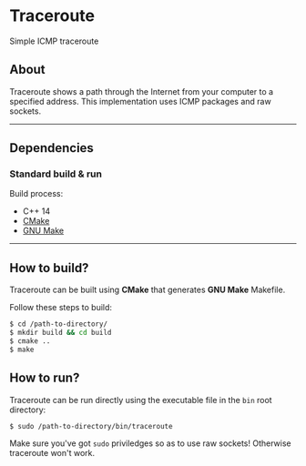 # Traceroute
Simple ICMP traceroute

## About
Traceroute shows a path through the Internet from your computer to a specified address. This implementation uses ICMP packages and raw sockets.

-----

## Dependencies

### Standard build & run
Build process:
+ C++ 14
+ [CMake](https://cmake.org/)
+ [GNU Make](https://www.gnu.org/software/make)

-----

## How to build?
Traceroute can be built using **CMake** that generates **GNU Make** Makefile.

Follow these steps to build:
```sh
$ cd /path-to-directory/
$ mkdir build && cd build
$ cmake ..
$ make
```

## How to run?
Traceroute can be run directly using the executable file in the `bin` root directory:
```sh
$ sudo /path-to-directory/bin/traceroute
```

Make sure you've got ``sudo`` priviledges so as to use raw sockets! Otherwise traceroute won't work.
